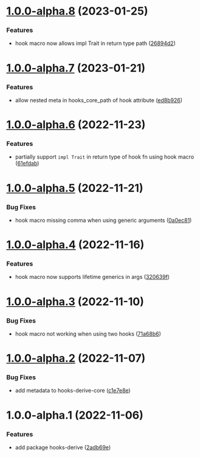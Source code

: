 # [1.0.0-alpha.8](https://github.com/frender-rs/hooks/compare/hooks-derive-core-v1.0.0-alpha.7...hooks-derive-core-v1.0.0-alpha.8) (2023-01-25)


### Features

* hook macro now allows impl Trait in return type path ([26894d2](https://github.com/frender-rs/hooks/commit/26894d2697ad267b3fa8c959c81b99ae6e69377f))

# [1.0.0-alpha.7](https://github.com/frender-rs/hooks/compare/hooks-derive-core-v1.0.0-alpha.6...hooks-derive-core-v1.0.0-alpha.7) (2023-01-21)


### Features

* allow nested meta in hooks_core_path of hook attribute ([ed8b926](https://github.com/frender-rs/hooks/commit/ed8b92645d03517dcd765dd2e582991b5565ec07))

# [1.0.0-alpha.6](https://github.com/frender-rs/hooks/compare/hooks-derive-core-v1.0.0-alpha.5...hooks-derive-core-v1.0.0-alpha.6) (2022-11-23)


### Features

* partially support `impl Trait` in return type of hook fn using hook macro ([61efdab](https://github.com/frender-rs/hooks/commit/61efdab8d0b46b2173cd7840fdbfb2da40db5d9f))

# [1.0.0-alpha.5](https://github.com/frender-rs/hooks/compare/hooks-derive-core-v1.0.0-alpha.4...hooks-derive-core-v1.0.0-alpha.5) (2022-11-21)


### Bug Fixes

* hook macro missing comma when using generic arguments ([0a0ec81](https://github.com/frender-rs/hooks/commit/0a0ec813d3846ebeb012b2404d11b92e3b9e10b3))

# [1.0.0-alpha.4](https://github.com/frender-rs/hooks/compare/hooks-derive-core-v1.0.0-alpha.3...hooks-derive-core-v1.0.0-alpha.4) (2022-11-16)


### Features

* hook macro now supports lifetime generics in args ([320639f](https://github.com/frender-rs/hooks/commit/320639fb0733eb2cd18d07032c2a15955443307b))

# [1.0.0-alpha.3](https://github.com/frender-rs/hooks/compare/hooks-derive-core-v1.0.0-alpha.2...hooks-derive-core-v1.0.0-alpha.3) (2022-11-10)


### Bug Fixes

* hook macro not working when using two hooks ([71a68b6](https://github.com/frender-rs/hooks/commit/71a68b6a39144e8ef31e1f2f0821d777177626de))

# [1.0.0-alpha.2](https://github.com/frender-rs/hooks/compare/hooks-derive-core-v1.0.0-alpha.1...hooks-derive-core-v1.0.0-alpha.2) (2022-11-07)


### Bug Fixes

* add metadata to hooks-derive-core ([c1e7e8e](https://github.com/frender-rs/hooks/commit/c1e7e8e6f093d35f6fa7c97b6f268da91233b46b))

# 1.0.0-alpha.1 (2022-11-06)


### Features

* add package hooks-derive ([2adb69e](https://github.com/frender-rs/hooks/commit/2adb69e75ef3fa2bb135bed40ded7a235a32a422))

